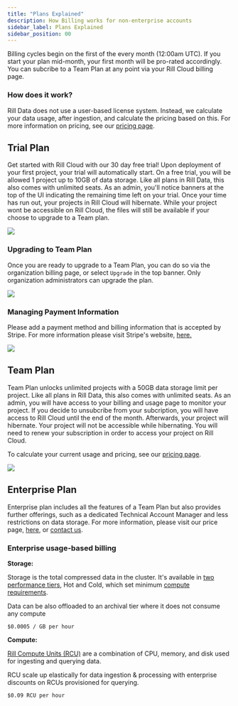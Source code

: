 ```yaml
---
title: "Plans Explained"
description: How Billing works for non-enterprise accounts
sidebar_label: Plans Explained
sidebar_position: 00
---
```


Billing cycles begin on the first of the every month (12:00am UTC). If you start your plan mid-month, your first month will be pro-rated accordingly. You can subcribe to a Team Plan at any point via your Rill Cloud billing page. 


### How does it work? 
Rill Data does not use a user-based license system. Instead, we calculate your data usage, after ingestion, and calculate the pricing based on this. For more information on pricing, see our [pricing page](https://www.rilldata.com/pricing). 


## Trial Plan

Get started with Rill Cloud with our 30 day free trial! Upon deployment of your first project, your trial will automatically start.  On a free trial, you will be allowed 1 project up to 10GB of data storage.  Like all plans in Rill Data, this also comes with unlimited seats. As an admin, you'll notice banners at the top of the UI indicating the remaining time left on your trial. Once your time has run out, your projects in Rill Cloud will hibernate. While your project wont be accessible on Rill Cloud, the files will still be available if your choose to upgrade to a Team plan.

<img src = '/img/manage/billing/deploy-project.png' class='rounded-gif' />
<br />


### Upgrading to Team Plan
Once you are ready to upgrade to a Team Plan, you can do so via the organization billing page, or select `Upgrade` in the top banner. Only organization administrators can upgrade the plan.

<img src = '/img/manage/billing/team-plan.png' class='rounded-gif' />
<br />


### Managing Payment Information

Please add a payment method and billing information that is accepted by Stripe. For more information please visit Stripe's website, [here.](https://docs.stripe.com/payments/payment-methods/overview)

<img src = '/img/manage/billing/stripe.png' class='rounded-gif' />
<br />


## Team Plan

Team Plan unlocks unlimited projects with a 50GB data storage limit per project. Like all plans in Rill Data, this also comes with unlimited seats. As an admin, you will have access to your billing and usage page to monitor your project. If you decide to unsubcribe from your subcription, you will have access to Rill Cloud until the end of the month. Afterwards, your project will hibernate.
Your project will not be accessible while hibernating. You will need to renew your subscription in order to access your project on Rill Cloud. 

To calculate your current usage and pricing, see our [pricing page](https://www.rilldata.com/pricing). 

<img src = '/img/manage/billing/team-plan2.png' class='rounded-gif' />
<br />



## Enterprise Plan

Enterprise plan includes all the features of a Team Plan but also provides further offerings, such as a dedicated Technical Account Manager and less restrictions on data storage. For more information, please visit our price page, [here](https://www.rilldata.com/pricing), or [contact us](../../contact).

### Enterprise usage-based billing

**Storage:**

Storage is the total compressed data in the cluster. It's available in [two performance tiers](/other/FAQ#what-are-the-compute-requirements-for-each-performance-tier), Hot and Cold, which set minimum [compute requirements](/other/FAQ#what-are-the-compute-requirements-for-data-processing).

Data can be also offloaded to an archival tier where it does not consume any compute

`$0.0005 / GB per hour`


**Compute:**

[Rill Compute Units (RCU)](/other/FAQ#what-is-a-rill-compute-unit-rcu) are a combination of CPU, memory, and disk used for ingesting and querying data.

RCU scale up elastically for data ingestion & processing with enterprise discounts on RCUs provisioned for querying.

`$0.09 RCU per hour`